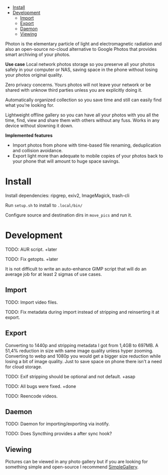 
<!-- TOC GitLab -->

- [Install](#install)
- [Development](#development)
    - [Import](#import)
    - [Export](#export)
    - [Daemon](#daemon)
    - [Viewing](#viewing)

<!-- /TOC -->

Photon is the elementary particle of light and electromagnetic radiation and also an open-source no-cloud alternative to Google Photos that provides smart archiving of your photos.

**Use case**
Local network photos storage so you preserve all your photos safely in your computer or NAS, saving space in the phone without losing your photos original quality.

Zero privacy concerns. Yours photos will not leave your network or be shared with unknow third parties unless you are explicitly doing it.

Automatically organized collection so you save time and still can easily find what you're looking for.

Lightweight offline gallery so you can have all your photos with you all the time, find, view and share them with others without any fuss. Works in any device without slowning it down. 

**Implemented features**
- Import photos from phone with time-based file renaming, deduplication and collision avoidance.
- Export light more than adequate to mobile copies of your photos back to your phone that will amount to huge space savings.

# Install
Install dependencies: ripgrep, exiv2, ImageMagick, trash-cli

Run `setup.sh` to install to `.local/bin/`

Configure source and destination dirs in `move_pics` and run it.

# Development
TODO: AUR script. +later

TODO: Fix getopts. +later

It is not difficult to write an auto-enhance GIMP script that will do an average job for at least 2 sigmas of use cases.

## Import
TODO: Import video files.

TODO: Fix metadata during import instead of stripping and reinserting it at export.

## Export
Converting to 1440p and stripping metadata I got from 1,4GB to 697MB. A 51,4% reduction in size with same image quality unless hyper zooming. Converting to webp and 1080p you would get a bigger size reduction while losing a bit of image quality. Just to save space on phone there isn't a need for cloud storage.

TODO: Exif stripping should be optional and not default. +asap

TODO: All bugs were fixed. +done

TODO: Reencode videos.

## Daemon
TODO: Daemon for importing/exporting via inotify.

TODO: Does Syncthing provides a after sync hook?

## Viewing
Pictures can be viewed in any photo gallery but if you are looking for something simple and open-source I recommend [SimpleGallery](https://github.com/SimpleMobileTools/Simple-Gallery).

